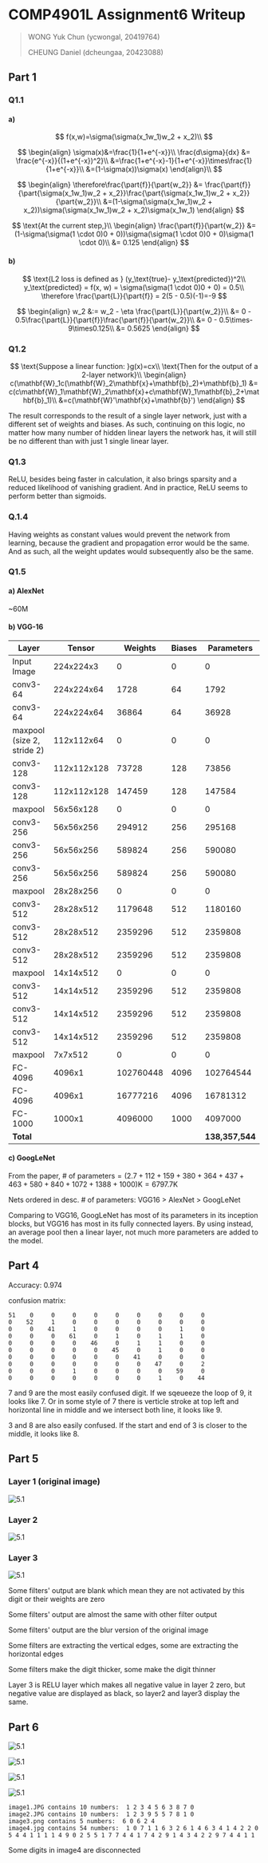 # COMP4901L Assignment6 Writeup

>WONG Yuk Chun (ycwongal, 20419764)
>
>CHEUNG Daniel (dcheungaa, 20423088)

## Part 1

### Q1.1

#### a)

$$
f(x,w)=\sigma(\sigma(x_1w_1)w_2 + x_2)\\
$$

$$
\begin{align}
\sigma(x)&=\frac{1}{1+e^{-x}}\\
\frac{d\sigma}{dx} &= \frac{e^{-x}}{(1+e^{-x})^2}\\
&=\frac{1+e^{-x}-1}{1+e^{-x}}\times\frac{1}{1+e^{-x}}\\
&=(1-\sigma(x))\sigma(x)
\end{align}\\
$$

$$
\begin{align}
\therefore\frac{\part{f}}{\part{w_2}} &= \frac{\part{f}}{\part{\sigma(x_1w_1)w_2 + x_2}}\frac{\part{\sigma(x_1w_1)w_2 + x_2}}{\part{w_2}}\\
&=(1-\sigma(\sigma(x_1w_1)w_2 + x_2))\sigma(\sigma(x_1w_1)w_2 + x_2)\sigma(x_1w_1)
\end{align}
$$

$$
\text{At the current step,}\\
\begin{align}
\frac{\part{f}}{\part{w_2}} &= (1-\sigma(\sigma(1 \cdot 0)0 + 0))\sigma(\sigma(1 \cdot 0)0 + 0)\sigma(1 \cdot 0)\\
&= 0.125
\end{align}
$$



#### b)

$$
\text{L2 loss is defined as } (y_\text{true}- y_\text{predicted})^2\\
y_\text{predicted} = f(x, w) = \sigma(\sigma(1 \cdot 0)0 + 0) = 0.5\\
\therefore \frac{\part{L}}{\part{f}} = 2(5 - 0.5)(-1)=-9
$$


$$
\begin{align}
w_2 &:= w_2 - \eta \frac{\part{L}}{\part{w_2}}\\
&= 0 - 0.5\frac{\part{L}}{\part{f}}\frac{\part{f}}{\part{w_2}}\\
&= 0 - 0.5\times-9\times0.125\\
&= 0.5625
\end{align}
$$

### Q1.2

$$
\text{Suppose a linear function: }g(x)=cx\\
\text{Then for the output of a 2-layer network}\\
\begin{align}
c(\mathbf{W}_1c(\mathbf{W}_2\mathbf{x}+\mathbf{b}_2)+\mathbf{b}_1) &= c(c\mathbf{W}_1\mathbf{W}_2\mathbf{x}+c\mathbf{W}_1\mathbf{b}_2+\mathbf{b}_1)\\
&=c(\mathbf{W}'\mathbf{x}+\mathbf{b}')
\end{align}
$$

The result corresponds to the result of a single layer network, just with a different set of weights and biases. As such, continuing on this logic, no matter how many number of hidden linear layers the network has, it will still be no different than with just 1 single linear layer.

### Q1.3

ReLU, besides being faster in calculation, it also brings sparsity and a reduced likelihood of vanishing gradient. And in practice, ReLU seems to perform better than sigmoids. 

### Q.1.4

Having weights as constant values would prevent the network from learning, because the gradient and propagation error would be the same. And as such, all the weight updates would subsequently also be the same.

### Q1.5

#### a) AlexNet

~60M

#### b) VGG-16

| Layer                      | Tensor      | Weights   | Biases | Parameters      |
| -------------------------- | ----------- | --------- | ------ | --------------- |
| Input Image                | 224x224x3   | 0         | 0      | 0               |
| conv3-64                   | 224x224x64  | 1728      | 64     | 1792            |
| conv3-64                   | 224x224x64  | 36864     | 64     | 36928           |
| maxpool (size 2, stride 2) | 112x112x64  | 0         | 0      | 0               |
| conv3-128                  | 112x112x128 | 73728     | 128    | 73856           |
| conv3-128                  | 112x112x128 | 147459    | 128    | 147584          |
| maxpool                    | 56x56x128   | 0         | 0      | 0               |
| conv3-256                  | 56x56x256   | 294912    | 256    | 295168          |
| conv3-256                  | 56x56x256   | 589824    | 256    | 590080          |
| conv3-256                  | 56x56x256   | 589824    | 256    | 590080          |
| maxpool                    | 28x28x256   | 0         | 0      | 0               |
| conv3-512                  | 28x28x512   | 1179648   | 512    | 1180160         |
| conv3-512                  | 28x28x512   | 2359296   | 512    | 2359808         |
| conv3-512                  | 28x28x512   | 2359296   | 512    | 2359808         |
| maxpool                    | 14x14x512   | 0         | 0      | 0               |
| conv3-512                  | 14x14x512   | 2359296   | 512    | 2359808         |
| conv3-512                  | 14x14x512   | 2359296   | 512    | 2359808         |
| conv3-512                  | 14x14x512   | 2359296   | 512    | 2359808         |
| maxpool                    | 7x7x512     | 0         | 0      | 0               |
| FC-4096                    | 4096x1      | 102760448 | 4096   | 102764544       |
| FC-4096                    | 4096x1      | 16777216  | 4096   | 16781312        |
| FC-1000                    | 1000x1      | 4096000   | 1000   | 4097000         |
| **Total**                  |             |           |        | **138,357,544** |

#### c) GoogLeNet

From the paper, $\text{# of parameters} = (2.7 + 112 + 159 + 380 + 364 + 437 + 463 + 580 + 840 + 1072 + 1388 + 1000)\text{K} = 6797.7\text{K}$

Nets ordered in desc. # of parameters: VGG16 > AlexNet > GoogLeNet

Comparing to VGG16, GoogLeNet has most of its parameters in its inception blocks, but VGG16 has most in its fully connected layers. By using instead, an average pool then a linear layer, not much more parameters are added to the model.

## Part 4

Accuracy: 0.974

confusion matrix:

```
51    0     0     0     0     0     0     0     0     0
0    52     1     0     0     0     0     0     0     0
0     0    41     1     0     0     0     0     1     0
0     0     0    61     0     1     0     1     1     0
0     0     0     0    46     0     1     1     0     0
0     0     0     0     0    45     0     1     0     0
0     0     0     0     0     0    41     0     0     0
0     0     0     0     0     0     0    47     0     2
0     0     0     1     0     0     0     0    59     0
0     0     0     0     0     0     0     1     0    44
```

7 and 9 are the most easily confused digit. If we sqeueeze the loop of 9, it looks like 7. Or in some style of 7 there is verticle stroke at top left and horizontal line in middle and we intersect both line, it looks like 9.

3 and 8 are also easily confused. If the start and end of 3 is closer to the middle, it looks like 8.

## Part 5

### Layer 1 (original image)

 ![5.1](saved_figures/5.1.jpg)

### Layer 2

 ![5.1](saved_figures/5.2.jpg)

### Layer 3 

![5.1](saved_figures/5.3.jpg)

Some filters' output are blank which mean they are not activated by this digit or their weights are zero 

Some filters' output are almost the same with other filter output

Some filters' output are the blur version of the original image

Some filters are extracting the vertical edges, some are extracting the horizontal edges

Some filters make the digit thicker, some make the digit thinner

Layer 3 is RELU layer which makes all negative value in layer 2 zero, but negative value are displayed as black, so layer2 and layer3 display the same.

## Part 6

![5.1](saved_figures/image1.JPG.jpg)


![5.1](saved_figures/image2.JPG.jpg)


![5.1](saved_figures/image3.png.jpg)

![5.1](saved_figures/image4.jpg.jpg)

```
image1.JPG contains 10 numbers:  1 2 3 4 5 6 3 8 7 0
image2.JPG contains 10 numbers:  1 2 3 9 5 5 7 8 1 0
image3.png contains 5 numbers:  6 0 6 2 4
image4.jpg contains 54 numbers:  1 0 7 1 1 6 3 2 6 1 4 6 3 4 1 4 2 2 0 5 4 4 1 1 1 1 4 9 0 2 5 5 1 7 7 4 4 1 7 4 2 9 1 4 3 4 2 2 9 7 4 4 1 1
```

Some digits in image4 are disconnected

